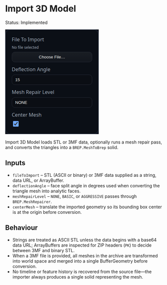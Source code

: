 # Import 3D Model

Status: Implemented

![Import 3D Model feature dialog](Import_3D_Model.png)

Import 3D Model loads STL or 3MF data, optionally runs a mesh repair pass, and converts the triangles into a `BREP.MeshToBrep` solid.

## Inputs
- `fileToImport` – STL (ASCII or binary) or 3MF data supplied as a string, data URL, or ArrayBuffer.
- `deflectionAngle` – face split angle in degrees used when converting the triangle mesh into analytic faces.
- `meshRepairLevel` – `NONE`, `BASIC`, or `AGGRESSIVE` passes through `BREP.MeshRepairer`.
- `centerMesh` – translate the imported geometry so its bounding box center is at the origin before conversion.

## Behaviour
- Strings are treated as ASCII STL unless the data begins with a base64 data URL; ArrayBuffers are inspected for ZIP headers (`PK`) to decide between 3MF and binary STL.
- When a 3MF file is provided, all meshes in the archive are transformed into world space and merged into a single BufferGeometry before conversion.
- No timeline or feature history is recovered from the source file—the importer always produces a single solid representing the mesh.
